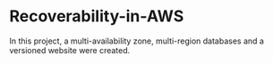 # Recoverability-in-AWS
In this project, a multi-availability zone, multi-region databases and a versioned website were created. 
